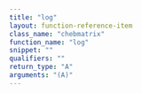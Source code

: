 ```yaml
---
title: "log"
layout: function-reference-item
class_name: "chebmatrix"
function_name: "log"
snippet: ""
qualifiers: ""
return_type: "A"
arguments: "(A)"
---
```


<pre class="help-text"></pre>